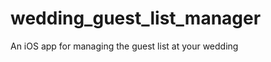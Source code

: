 wedding_guest_list_manager
==========================

An iOS app for managing the guest list at your wedding
